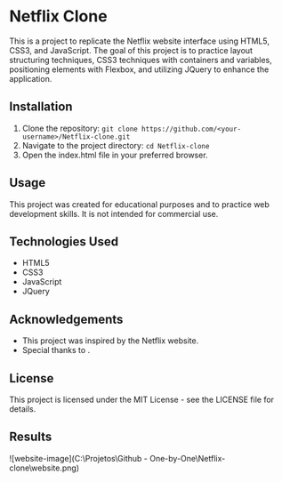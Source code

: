 # Netflix Clone

This is a project to replicate the Netflix website interface using HTML5, CSS3, and JavaScript. The goal of this project is to practice layout structuring techniques, CSS3 techniques with containers and variables, positioning elements with Flexbox, and utilizing JQuery to enhance the application.

## Installation

1. Clone the repository: `git clone https://github.com/<your-username>/Netflix-clone.git`
2. Navigate to the project directory: `cd Netflix-clone`
3. Open the index.html file in your preferred browser.

## Usage

This project was created for educational purposes and to practice web development skills. It is not intended for commercial use.

## Technologies Used

- HTML5
- CSS3
- JavaScript
- JQuery

## Acknowledgements

- This project was inspired by the Netflix website.
- Special thanks to <insert names of any tutorials or resources used>.

## License

This project is licensed under the MIT License - see the LICENSE file for details.



## Results

![website-image](C:\Projetos\Github - One-by-One\Netflix-clone\website.png)
